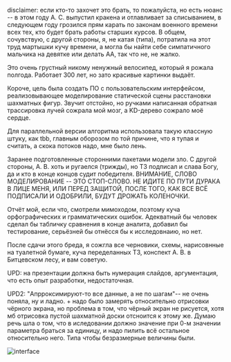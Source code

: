 disclaimer: если кто-то захочет это брать, то пожалуйста, но есть нюанс -- в этом году А. С. выпустил кракена и отлавливает за списыванием, в следующем году грозился прям карать по законам военного времени всех тех, кто будет брать работы старших курсов. В общем, сочувствую, с другой стороны, я, не катая (типа), потратила на этот труд мартышки кучу времени, а могла бы найти себе симпатичного мальчика на девятке или делать АА, так что не, не жалко. 

Это очень грустный никому ненужный велосипед, который я рожала полгода. 
Работает 300 лет, но зато красивые картинки выдаёт.

Короче, цель была создать ПО с пользовательским интерфейсом, реализовывающее моделирование статической сцены расстановки шахматных фигур.
Звучит отстойно, но ручками написанная обратная трассировка лучей сожрала мой мозг, а KD-дерево сожрало моё сердце.

Для параллельной версии алгоритма использовала такую классную штуку, как tbb, главным оборозом по той причине, что я тупая и считать, а скока потоков надо, мне было лень.

Заранее подготовленные сторонними пакетами модели зло. С другой стороны, А. В. хоть и ругаелся (трижды), но ТЗ подписал и слава Богу, да и кто в конце концов судит победителя.
ВНИМАНИЕ, СЛОВО МОДЕЛИРОВАНИЕ -- ЭТО СТОП-СЛОВО. НЕ ИДИТЕ ПО ПУТИ ДУРАКА В ЛИЦЕ МЕНЯ, ИЛИ ПЕРЕД ЗАЩИТОЙ, ПОСЛЕ ТОГО, КАК ВСЕ ВСЁ ПОДПИСАЛИ И ОДОБРИЛИ, БУДУТ ДРОЖАТЬ КОЛЕНОЧКИ.

Отчёт мой, если что, смотрели мимоходом, поэтому куча орфографических и грамматических ошибок. 
Адекватный бы человек сделал бы табличку сравнения в конце аналита, добавил бы тестирование, серьёзней бы отнёсся бы к исследовнаию, но нет.

После сдачи этого бреда, я сожгла все черновики, схемы, нарисовнные на туалетной бумаге, куча переделанных ТЗ, конспект А. В. в Битцевском лесу, и вам советую. 

UPD: на презентации должна быть нумерация слайдов, аргументация, что есть опыт разработки, недостаточная.

UPD2: "Апрроксимируют-то все данные, а не по шагам"-- не очень поняла, ну и ладно. + надо было замерять относительно отрисовки чёрного экрана, но проблема в том, что чёрный экран не рисуется, хотя мб отрисовка пустой шахматной доски отсноится к этому же. Думаю речь шла о том, что в иследовании должно значение при 0-м значении параметра браться за единицу, и надо пилить всё остальное относительно него. Типа чтобы безразмерные величины были.

![interface](https://github.com/nafanasundukukrali/BMSTU_CG_course/assets/62890338/b996ed0b-1448-4e59-8f70-5037310508ea)
